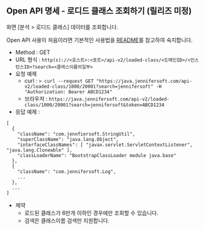 ## Open API 명세 - 로디드 클래스 조회하기 (릴리즈 미정)

화면 [분석 > 로디드 클래스] 데이터를 조회합니다.

Open API 사용이 처음이라면 기본적인 사용법을 [README](/README.md)를 참고하여 숙지합니다.

- Method : GET
- URL 형식 : `http(s)://<호스트>:<포트>/api-v2/loaded-class/<도메인ID>/<인스턴스ID>?search=<클래스이름의일부>`
- 요청 예제
  - curl : `> curl --request GET "https://java.jennifersoft.com/api-v2/loaded-class/1000/20001?search=jennifersoft" -H "Authorization: Bearer ABCD1234"`
  - 브라우저 : `https://java.jennifersoft.com/api-v2/loaded-class/1000/20001?search=jennifersoft&token=ABCD1234`
- 응답 예제 : 
```
[
  {
    "className": "com.jennfiersoft.StringUtil",
    "superClassName": "java.lang.Object",
    "interfaceClassNames": [ "javax.servlet.ServletContextListener", "java.lang.Cloneable" ],
    "classLoaderName": "BootstrapClassLoader module java.base"
  },
  {
    "className": "com.jennifersoft.Log",
    ...
  },
  ...
]
```
- 제약
  - 로드된 클래스가 6만개 이하인 경우에만 조회할 수 있습니다.
  - 검색은 클래스이름 검색만 지원합니다.
